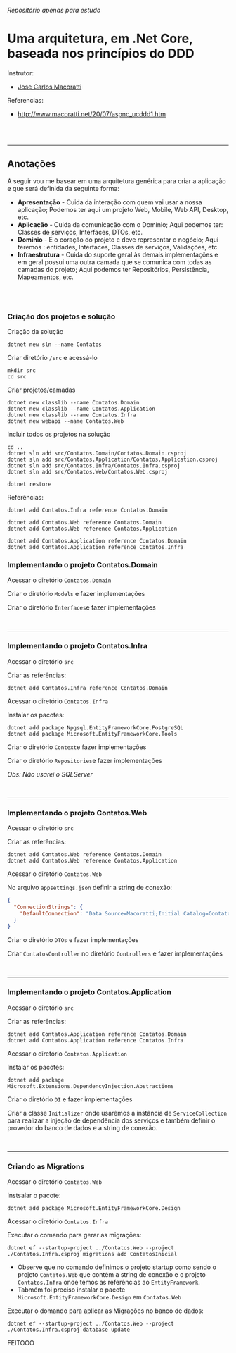 _Repositório apenas para estudo_

# Uma arquitetura, em .Net Core, baseada nos princípios do DDD

Instrutor:

- [Jose Carlos Macoratti](http://www.macoratti.net/)

Referencias:

- http://www.macoratti.net/20/07/aspnc_ucddd1.htm

<br>
<br>
<hr>

## Anotações

A seguir vou me basear em uma arquitetura genérica para criar a aplicação e que será definida da seguinte forma:

- **Apresentação** - Cuida da interação com quem vai usar a nossa aplicação; Podemos ter aqui um projeto Web, Mobile, Web API, Desktop, etc.
- **Aplicação** - Cuida da comunicação com o Domínio; Aqui podemos ter: Classes de serviços, Interfaces, DTOs, etc.
- **Domínio** - É o coração do projeto e deve representar o negócio; Aqui teremos : entidades, Interfaces, Classes de serviços, Validações, etc.
- **Infraestrutura** - Cuida do suporte geral às demais implementações e em geral possui uma outra camada que se comunica com todas as camadas do projeto; Aqui podemos ter Repositórios, Persistência, Mapeamentos, etc.

<br>
<br>

### Criação dos projetos e solução

Criação da solução

```
dotnet new sln --name Contatos
```

Criar diretório `/src` e acessá-lo

```
mkdir src
cd src
```

Criar projetos/camadas

```
dotnet new classlib --name Contatos.Domain
dotnet new classlib --name Contatos.Application
dotnet new classlib --name Contatos.Infra
dotnet new webapi --name Contatos.Web
```

Incluir todos os projetos na solução

```
cd ..
dotnet sln add src/Contatos.Domain/Contatos.Domain.csproj
dotnet sln add src/Contatos.Application/Contatos.Application.csproj
dotnet sln add src/Contatos.Infra/Contatos.Infra.csproj
dotnet sln add src/Contatos.Web/Contatos.Web.csproj

dotnet restore
```

Referências:

```
dotnet add Contatos.Infra reference Contatos.Domain

dotnet add Contatos.Web reference Contatos.Domain
dotnet add Contatos.Web reference Contatos.Application

dotnet add Contatos.Application reference Contatos.Domain
dotnet add Contatos.Application reference Contatos.Infra
```

### Implementando o projeto Contatos.Domain

Acessar o diretório `Contatos.Domain`

Criar o diretório `Models` e fazer implementações

Criar o diretório `Interfaces`e fazer implementações

<br>
<hr>

### Implementando o projeto Contatos.Infra

Acessar o diretório `src`

Criar as referências:

```
dotnet add Contatos.Infra reference Contatos.Domain
```

Acessar o diretório `Contatos.Infra`

Instalar os pacotes:

```
dotnet add package Npgsql.EntityFrameworkCore.PostgreSQL
dotnet add package Microsoft.EntityFrameworkCore.Tools
```

Criar o diretório `Context`e fazer implementações

Criar o diretório `Repositories`e fazer implementações

_Obs: Não usarei o SQLServer_

<br>
<hr>

### Implementando o projeto Contatos.Web

Acessar o diretório `src`

Criar as referências:

```
dotnet add Contatos.Web reference Contatos.Domain
dotnet add Contatos.Web reference Contatos.Application
```

Acessar o diretório `Contatos.Web`

No arquivo `appsettings.json` definir a string de conexão:

```json
{
  "ConnectionStrings": {
    "DefaultConnection": "Data Source=Macoratti;Initial Catalog=ContatosDDD;Integrated Security=True"
  }
}
```

Criar o diretório `DTOs` e fazer implementações

Criar `ContatosController` no diretório `Controllers` e fazer implementações

<br>
<hr>

### Implementando o projeto Contatos.Application

Acessar o diretório `src`

Criar as referências:

```
dotnet add Contatos.Application reference Contatos.Domain
dotnet add Contatos.Application reference Contatos.Infra
```

Acessar o diretório `Contatos.Application`

Instalar os pacotes:

```
dotnet add package Microsoft.Extensions.DependencyInjection.Abstractions
```

Criar o diretório `DI` e fazer implementações

Criar a classe `Initializer` onde usarêmos a instância de `ServiceCollection` para realizar a injeção de dependência dos serviços e também definir o provedor do banco de dados e a string de conexão.

<br>
<hr>

### Criando as Migrations

Acessar o diretório `Contatos.Web`

Instsalar o pacote:

```
dotnet add package Microsoft.EntityFrameworkCore.Design
```

Acessar o diretório `Contatos.Infra`

Executar o comando para gerar as migrações:

```
dotnet ef --startup-project ../Contatos.Web --project ./Contatos.Infra.csproj migrations add ContatosInicial
```

- Observe que no comando definimos o projeto startup como sendo o projeto `Contatos.Web` que contém a string de conexão e o projeto `Contatos.Infra` onde temos as referências ao `EntityFramework`.
- Tabmém foi preciso instalar o pacote `Microsoft.EntityFrameworkCore.Design` em `Contatos.Web`

Executar o domando para aplicar as Migrações no banco de dados:

```
dotnet ef --startup-project ../Contatos.Web --project ./Contatos.Infra.csproj database update
```

FEITOOO